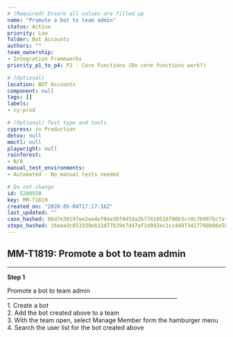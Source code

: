 ```yaml
---
# (Required) Ensure all values are filled up
name: "Promote a bot to team admin"
status: Active
priority: Low
folder: Bot Accounts
authors: ""
team_ownership: 
- Integration Frameworks
priority_p1_to_p4: P2 - Core Functions (Do core functions work?)

# (Optional)
location: BOT Accounts
component: null
tags: []
labels: 
- cy-prod

# (Optional) Test type and tools
cypress: in Production
detox: null
mmctl: null
playwright: null
rainforest: 
- N/A
manual_test_environments: 
- Automated - No manual tests needed

# Do not change
id: 5280550
key: MM-T1819
created_on: "2020-05-04T17:17:16Z"
last_updated: ""
case_hashed: 86d7e30197ee2ee4ef04e38f0d5da2b77410516f80b3cc0c76987bc7af2e3906a2cb5fe4c21ca273658562e0e33ba650
steps_hashed: 16eeadc853339eb32d77b39e7d47af1d992ec1cc44973427798b86e588412d27b205a8c997c1e4fe0959c1619c04aa5a
---
```


<!-- (Auto-generated) Based on frontmatter's "key" and "name" -->

## MM-T1819: Promote a bot to team admin

---

**Step 1**

Promote a bot to team admin\
————————————————————————————\
1\. Create a bot\
2\. Add the bot created above to a team\
3\. With the team open, select Manage Member form the hamburger menu\
4\. Search the user list for the bot created above
